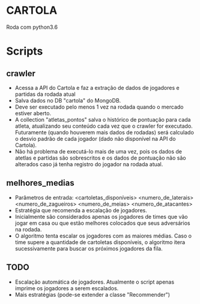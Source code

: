 # CARTOLA

Roda com python3.6

# Scripts
## crawler
- Acessa a API do Cartola e faz a extração de dados de jogadores e partidas da rodada atual
- Salva dados no DB "cartola" do MongoDB.
- Deve ser executado pelo menos 1 vez na rodada quando o mercado estiver aberto.
- A collection "atletas_pontos" salva o histórico de pontuação para cada atleta, atualizando seu conteúdo cada vez que o crawler for executado. Futuramente (quando houverem mais dados de rodadas) será calculado o desvio padrão de cada jogador (dado não disponível na API do Cartola).
- Não há problema de executá-lo mais de uma vez, pois os dados de atetlas e partidas são sobrescritos e os dados de pontuação não são alterados caso já tenha registro do jogador na rodada atual.

## melhores_medias
- Parâmetros de entrada: <cartoletas_disponíveis> <numero_de_laterais> <numero_de_zagueiros> <numero_de_meias> <numero_de_atacantes>
- Estratégia que recomenda a escalação de jogadores. 
- Inicialmente são considerados apenas os jogadores de times que vão jogar em casa ou que estão melhores colocados que seus adversários na rodada.
- O algoritmo tenta escalar os jogadores com as maiores médias. Caso o time supere a quantidade de cartoletas disponíveis, o algoritmo  itera sucessivamente para buscar os próximos jogadores da fila. 

## TODO
- Escalação automática de jogadores. Atualmente o script apenas imprime os jogadores a serem escalados.
- Mais estratégias (pode-se extender a classe "Recommender")
